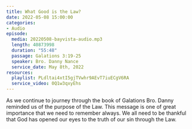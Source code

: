```yaml
---
title: What Good is the Law?
date: 2022-05-08 15:00:00
categories:
- Audio
episode:
  media: 20220508-bayvista-audio.mp3
  length: 40873998
  duration: "55:48"
  passage: Galations 3:19-25
  speaker: Bro. Danny Nance
  service_date: May 8th, 2022
resources:
  playlist: PLdltai4xtI5gjTVwhr9AEvT7iuECgV6RA
  service_video: 0Q1w3qxyEhs
---
```

As we continue to journey through the book of Galations Bro. Danny reminded us of the purpose of the Law. This message is one of great importance that we need to remember always. We all need to be thankful that God has opened our eyes to the truth of our sin through the Law.